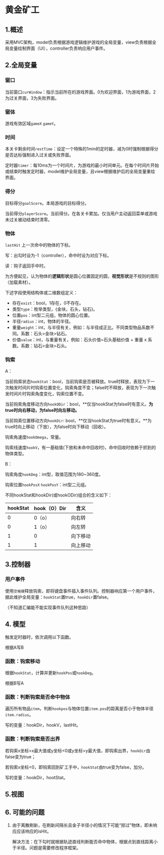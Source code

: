 # 黄金矿工

## 1.概述

采用MVC架构，model负责根据游戏逻辑维护游戏的全局变量，view负责根据全局变量绘制界面（UI），controller负责响应用户事件。

## 2.全局变量

### 窗口

当前窗口`curWindow`：指示当前所在的游戏界面。0为欢迎界面，1为游戏界面，2为过关界面，3为失败界面。

### 窗体

游戏有效区域`gameX` `gameY`。

### 时间

本关卡剩余时间`restTime`：设定一个特殊的1min的定时器，减为0时强制根据得分是否达标强制进入过关或失败界面。

定时器`timer`：每10ms为一个时间片，为游戏的最小时间单元。在每个时间片开始或结束时触发定时器，model维护全局变量，且view根据维护后的全局变量重绘界面。

### 得分

目标得分`goalScore`。本局游戏的目标得分。

当前得分`playerScore`。当前得分。在各关卡累加。仅当用户主动返回菜单或游戏未过关被动结束时清零。

### 物体

`lastHit` 上一次命中的物体的下标。

写：出勾时设为-1（controller），命中时设为对应下标。

读：钩子返回手中时。

为方便起见，认为物体的**逻辑形状**是圆心位置固定的圆，**视觉形状**是不规则的图形（加载素材）。

下述字段使用结构体或二维数组定义：

* 存在`exist`：bool，1存在，0不存在。
* 类型`type`：枚举类型，{金块，石头，钻石}。
* 位置`pos`：int型二元组，物体的圆心位置。
* 半径`radius`：int，物体的半径。
* 重量`weight`：int，与半径有关，例如：与半径成正比。不同类型物品系数不同。系数：石头>金块>钻石。
* 价值`value`：int，与重量有关，例如：石头价值=石头基础价值 + 重量 x 系数。系数：钻石>金块>石头。

### 钩索

A：

当前钩索状态`hookStat`：bool，当前钩索是否被释放。true时释放，表现为下一次触发时间片时钩索位置变化，钩索角度不变；false时不释放，表现为下一次触发时间片时钩索角度变化，钩索位置不变。

当前钩索角度移动方向`hookODir`：bool，**仅当hookStat为false时有意义。**为true时向右移动，为false时向左移动。**

当前钩索位置移动方向`hookDir`:  bool，**仅当hookStat为true时有意义。**为true时向上移动（下放），为false时向下移动（回收）。

钩索角速度`hookOmega`，常量。

钩索线速度`hookV`，有一基础值(下放和未命中回收时)，命中回收时依赖于抓到的物体类型。

B：

钩索角度`hookDeg`：int型，取值范围为180~360度。

钩索位置`hookPosX` `hookPosY`：int型二元组。



不同hookStat和hookDir(或hookODir)组合的含义如下：

| hookStat | hook（O）Dir | 含义     |
| -------- | ------------ | -------- |
| 0        | 0（o）       | 向右转   |
| 0        | 1（o）       | 向左转   |
| 1        | 0            | 向下移动 |
| 1        | 1            | 向上移动 |



## 3.控制器

### 用户事件

使用`空格键`释放钩索，即将键盘事件插入事件队列。控制器响应第一个用户事件，据此维护全局变量：`hookStat`置true，`hookDir`置false。

（不知道汇编能不能实现事件队列这种思路）

## 4. 模型

触发定时器时，依次调用以下函数。

根据A写B

### 函数：钩索移动

根据`hookStat`，计算并更新`hookPos`或`hookDeg`。

根据B写A

### 函数：判断钩索是否命中物体

遍历所有物品`item`，判断`hookpos`与物体位置`item.pos`的距离是否小于物体半径`item.radius`。

写的变量：hookDir，hookV，lastHit。

### 函数：判断钩索是否出界

若钩索x坐标>x最大值或y坐标<0或y坐标>y最大值，即钩索出界，`hookDir`由false变为true；

若钩索x坐标<0，即钩索回到矿工手中，`hookStat`由true变为false，加分。

写的变量：hookDir，hootStat。

## 5.视图



## 6. 可能的问题

1. 由于离散刷新，在刷新间隔长且金子半径小的情况下可能“掠过”物体，即未响应应该响应的isHit。

   解决方法：在下勾时就根据轨迹直线判断能否命中物体，根据点到直线距离小于半径。问题是需要修改程序框架。

   
